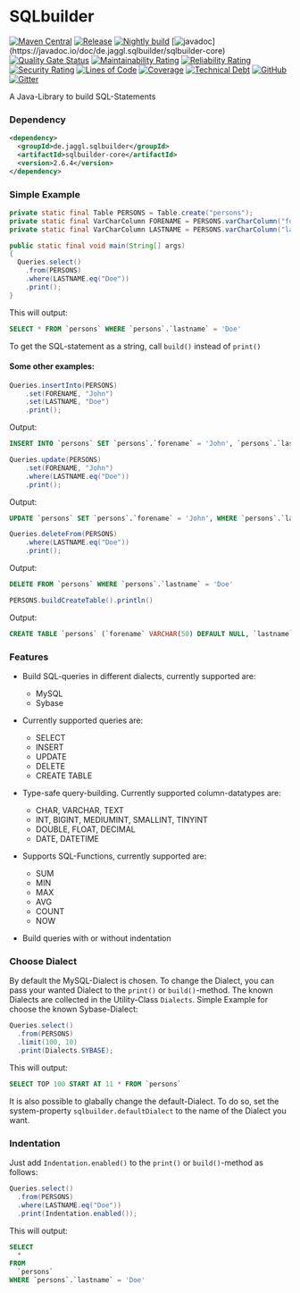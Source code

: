 # SQLbuilder

[![Maven Central](https://img.shields.io/maven-metadata/v/http/central.maven.org/maven2/de/jaggl/sqlbuilder/sqlbuilder-core/maven-metadata.xml.svg)](https://search.maven.org/#search%7Cgav%7C1%7Cg%3A%22de.jaggl.sqlbuilder%22%20AND%20a%3A%22sqlbuilder-core%22)
[![Release](https://github.com/de-jaggl/sqlbuilder/workflows/release/badge.svg)](https://github.com/de-jaggl/sqlbuilder/actions)
[![Nightly build](https://github.com/de-jaggl/sqlbuilder/workflows/nightly/badge.svg)](https://github.com/de-jaggl/sqlbuilder/actions)
[![javadoc](https://javadoc.io/badge2/de.jaggl.sqlbuilder/sqlbuilder-core/javadoc.svg?)](https://javadoc.io/doc/de.jaggl.sqlbuilder/sqlbuilder-core)
[![Quality Gate Status](https://sonarcloud.io/api/project_badges/measure?project=de-jaggl_sqlbuilder&metric=alert_status)](https://sonarcloud.io/dashboard?id=de-jaggl_sqlbuilder)
[![Maintainability Rating](https://sonarcloud.io/api/project_badges/measure?project=de-jaggl_sqlbuilder&metric=sqale_rating)](https://sonarcloud.io/dashboard?id=de-jaggl_sqlbuilder)
[![Reliability Rating](https://sonarcloud.io/api/project_badges/measure?project=de-jaggl_sqlbuilder&metric=reliability_rating)](https://sonarcloud.io/dashboard?id=de-jaggl_sqlbuilder)
[![Security Rating](https://sonarcloud.io/api/project_badges/measure?project=de-jaggl_sqlbuilder&metric=security_rating)](https://sonarcloud.io/dashboard?id=de-jaggl_sqlbuilder)
[![Lines of Code](https://sonarcloud.io/api/project_badges/measure?project=de-jaggl_sqlbuilder&metric=ncloc)](https://sonarcloud.io/dashboard?id=de-jaggl_sqlbuilder)
[![Coverage](https://sonarcloud.io/api/project_badges/measure?project=de-jaggl_sqlbuilder&metric=coverage)](https://sonarcloud.io/dashboard?id=de-jaggl_sqlbuilder)
[![Technical Debt](https://sonarcloud.io/api/project_badges/measure?project=de-jaggl_sqlbuilder&metric=sqale_index)](https://sonarcloud.io/dashboard?id=de-jaggl_sqlbuilder)
[![GitHub](https://img.shields.io/github/license/de-jaggl/sqlbuilder)](https://github.com/de-jaggl/sqlbuilder/blob/master/LICENSE)
[![Gitter](https://badges.gitter.im/de-jaggl/community.svg)](https://gitter.im/de-jaggl/community?utm_source=badge&utm_medium=badge&utm_campaign=pr-badge)

A Java-Library to build SQL-Statements

### Dependency

```xml
<dependency>
  <groupId>de.jaggl.sqlbuilder</groupId>
  <artifactId>sqlbuilder-core</artifactId>
  <version>2.6.4</version>
</dependency>
```

### Simple Example

```java
private static final Table PERSONS = Table.create("persons");
private static final VarCharColumn FORENAME = PERSONS.varCharColumn("forename").size(50).build();
private static final VarCharColumn LASTNAME = PERSONS.varCharColumn("lastname").size(50).build();

public static final void main(String[] args)
{
  Queries.select()
  	.from(PERSONS)
  	.where(LASTNAME.eq("Doe"))
  	.print();
}	
```
This will output:
```sql
SELECT * FROM `persons` WHERE `persons`.`lastname` = 'Doe'
```
To get the SQL-statement as a string, call `build()` instead of `print()`

#### Some other examples:

```java
Queries.insertInto(PERSONS)
	.set(FORENAME, "John")
	.set(LASTNAME, "Doe")
	.print();
```
Output:
```sql
INSERT INTO `persons` SET `persons`.`forename` = 'John', `persons`.`lastname` = 'Doe'
```

```java
Queries.update(PERSONS)
	.set(FORENAME, "John")
	.where(LASTNAME.eq("Doe"))
	.print();
```
Output:
```sql
UPDATE `persons` SET `persons`.`forename` = 'John', WHERE `persons`.`lastname` = 'Doe'
```

```java
Queries.deleteFrom(PERSONS)
	.where(LASTNAME.eq("Doe"))
	.print();
```
Output:
```sql
DELETE FROM `persons` WHERE `persons`.`lastname` = 'Doe'
```

```java
PERSONS.buildCreateTable().println()
```
Output:
```sql
CREATE TABLE `persons` (`forename` VARCHAR(50) DEFAULT NULL, `lastname` VARCHAR(50) DEFAULT NULL)
```

### Features

- Build SQL-queries in different dialects, currently supported are:
	- MySQL
	- Sybase
	
- Currently supported queries are:
  - SELECT
  - INSERT
  - UPDATE
  - DELETE
  - CREATE TABLE
  
- Type-safe query-building. Currently supported column-datatypes are:
	- CHAR, VARCHAR, TEXT
	- INT, BIGINT, MEDIUMINT, SMALLINT, TINYINT
	- DOUBLE, FLOAT, DECIMAL
	- DATE, DATETIME
	
- Supports SQL-Functions, currently supported are:
	- SUM
	- MIN
	- MAX
	- AVG
	- COUNT
	- NOW
	
- Build queries with or without indentation

### Choose Dialect

By default the MySQL-Dialect is chosen. To change the Dialect, you can pass your wanted Dialect to the `print()` or `build()`-method. The known Dialects are collected in the Utility-Class `Dialects`. Simple Example for choose the known Sybase-Dialect:
```java
Queries.select()
  .from(PERSONS)
  .limit(100, 10)
  .print(Dialects.SYBASE);
```
This will output:
```sql
SELECT TOP 100 START AT 11 * FROM `persons`
```
It is also possible to glabally change the default-Dialect. To do so, set the system-property `sqlbuilder.defaultDialect` to the name of the Dialect you want.

### Indentation

Just add `Indentation.enabled()` to the `print()` or `build()`-method as follows:
```java
Queries.select()
  .from(PERSONS)
  .where(LASTNAME.eq("Doe"))
  .print(Indentation.enabled());
```
This will output:
```sql
SELECT
  *
FROM
  `persons`
WHERE `persons`.`lastname` = 'Doe'
```

